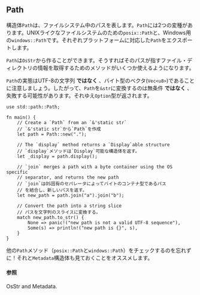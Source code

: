 ## Path

構造体`Path`は、ファイルシステム中のパスを表します。`Path`には2つの変種があります。UNIXライクなファイルシステムのための`posix::Path`と、Windows用の`windows::Path`です。それぞれプラットフォームに対応した`Path`をエクスポートします。

`Path`は`OsStr`から作ることができます。そうすればそのパスが指すファイル・ディレクトリの情報を取得するためのメソッドがいくつか使えるようになります。

`Path`の実態はUTF-8の文字列 **ではなく**
、バイト型のベクタ(`Vec<u8>`)であることに注意しましょう。したがって、`Path`を`&str`に変換するのは無条件
**ではなく**
、失敗する可能性があります。それゆえ`Option`型が返されます。

    use std::path::Path;

    fn main() {
        // Create a `Path` from an `&'static str`
        // `&'static str`から`Path`を作成
        let path = Path::new(".");

        // The `display` method returns a `Display`able structure
        // `display`メソッドは`Display`可能な構造体を返す。
        let _display = path.display();

        // `join` merges a path with a byte container using the OS specific
        // separator, and returns the new path
        // `join`はOS固有のセパレータによってバイトのコンテナ型であるパス
        // を結合し、新しいパスを返す。
        let new_path = path.join("a").join("b");

        // Convert the path into a string slice
        // パスを文字列のスライスに変換する。
        match new_path.to_str() {
            None => panic!("new path is not a valid UTF-8 sequence"),
            Some(s) => println!("new path is {}", s),
        }
    }

他の`Path`メソッド（`posix::Path`と`windows::Path`）をチェックするのを忘れずに！それと`Metadata`構造体も見ておくことをオススメします。

#### 参照

OsStr and
Metadata.


